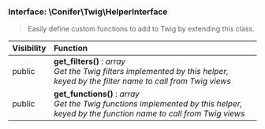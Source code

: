 
### Interface: \Conifer\Twig\HelperInterface

> Easily define custom functions to add to Twig by extending this class.

| Visibility | Function |
|:-----------|:---------|
| public | <strong>get_filters()</strong> : <em>array</em><br /><em>Get the Twig filters implemented by this helper, keyed by the filter name to call from Twig views</em> |
| public | <strong>get_functions()</strong> : <em>array</em><br /><em>Get the Twig functions implemented by this helper, keyed by the function name to call from Twig views</em> |


